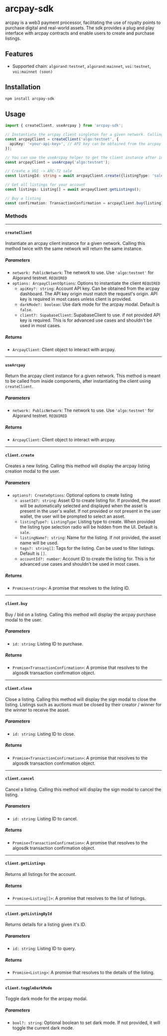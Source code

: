 # arcpay-sdk

arcpay is a web3 payment processor, facilitating the use of royalty points to purchase digital and real-world assets.
The sdk provides a plug and play interface with arcpay contracts and enable users to create and purchase listings.

## Features

- Supported chain: `algorand:testnet`, `algorand:mainnet`, `voi:testnet`, `voi:mainnet (soon)`

## Installation

```sh
npm install arcpay-sdk
```

## Usage

```typescript
import { createClient, useArcpay } from 'arcpay-sdk';

// Instantiate the arcpay client singleton for a given network. Calling this method twice with the same network will return the same instance.
const arcpayClient = createClient('algo:testnet', {
  apiKey: '<your-api-key>', // API key can be obtained from the arcpay dashboard
});

// You can use the useArcpay helper to get the client instance after instantiating it.
const arcpayClient = useArcpay('algo:testnet');

// Create a VOI -> ARC-72 sale
const listingId: string = await arcpayClient.create({listingType: 'sale'});

// Get all listings for your account
const listings: Listing[] = await arcpayClient.getListings();

// Buy a listing
const confirmation: TransactionConfirmation = arcpayClient.buy(listingId);
```

### Methods

---

#### `createClient`

Instantiate an arcpay client instance for a given network. Calling this method twice with the same network will return
the same instance.

##### Parameters

- `network: PublicNetwork`: The network to use. Use `'algo:testnet'` for Algorand testnet. `REQUIRED`
- `options: ArcpayClientOptions`: Options to instantiate the client `REQUIRED`
    - `apiKey?: string`: Account API key. Can be obtained from the arcpay dashboard. The API key origin must match the
      request's origin. API key is required in most cases unless client is provided.
    - `darkMode?: boolean`: Use dark mode for the arcpay modal. Default is `false`.
    - `client?: SupabaseClient`: SupabaseClient to use. if not provided API key is required. This is for advanced use
      cases and shouldn't be used in most cases.

##### Returns

- `ArcpayClient`: Client object to interact with arcpay.

---

#### `useArcpay`

Return the arcpay client instance for a given network. This method is meant to be called from inside components, after
instantiating the client using `createClient`.

##### Parameters

- `network: PublicNetwork`: The network to use. Use `'algo:testnet'` for Algorand testnet. `REQUIRED`

##### Returns

- `ArcpayClient`: Client object to interact with arcpay.

---

#### `client.create`

Creates a new listing. Calling this method will display the arcpay listing creation modal to the user.

##### Parameters

- `options?: CreateOptions`: Optional options to create listing
    - `assetId?: string`: Asset ID to create listing for. If provided, the asset will be automatically selected and
      displayed when the asset is present in the user's wallet. If not provided or not present in the user wallet, the
      user will be prompted to select an asset.
    - `listingType?: ListingType`: Listing type to create. When provided the listing type selection radio will be hidden
      from the UI. Default is `sale`.
    - `listingName?: string`: Name for the listing. If not provided, the asset name will be used.
    - `tags?: string[]`: Tags for the listing. Can be used to filter listings. Default is `[]`.
    - `accountId?: number`: Account ID to create the listing for. This is for advanced use cases and shouldn't be used
      in most cases.

##### Returns

- `Promise<string>`: A promise that resolves to the listing ID.

---

#### `client.buy`

Buy / bid on a listing. Calling this method will display the arcpay purchase modal to the user.

##### Parameters

- `id: string`: Listing ID to purchase.

##### Returns

- `Promise<TransactionConfirmation>`: A promise that resolves to the algosdk transaction confirmation object.

---

#### `client.close`

Close a listing. Calling this method will display the sign modal to close the listing. Listings such as auctions must be
closed by their creator / winner for the winner to receive the asset.

##### Parameters

- `id: string`: Listing ID to close.

##### Returns

- `Promise<TransactionConfirmation>`: A promise that resolves to the algosdk transaction confirmation object.

---

#### `client.cancel`

Cancel a listing. Calling this method will display the sign modal to cancel the listing.

##### Parameters

- `id: string`: Listing ID to cancel.

##### Returns

- `Promise<TransactionConfirmation>`: A promise that resolves to the algosdk transaction confirmation object.

---

#### `client.getListings`

Returns all listings for the account.

##### Returns

- `Promise<Listing[]>`: A promise that resolves to the list of listings.

---

#### `client.getListingById`

Returns details for a listing given it's ID.

##### Parameters

- `id: string`: Listing ID to query.

##### Returns

- `Promise<Listing>`: A promise that resolves to the details of the listing.

---

#### `client.toggleDarkMode`

Toggle dark mode for the arcpay modal.

##### Parameters

- `bool?: string`: Optional boolean to set dark mode. If not provided, it will toggle the current dark mode.


